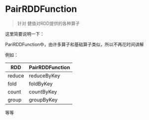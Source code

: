 # PairRDDFunction

>针对 健值对RDD提供的各种算子

这里简要说明一下： 

PariRDDFunction中，由许多算子和基础算子类似，所以不再花时间讲解

例如：

|RDD|PairRDDFunction
|-|-
|reduce | reduceByKey
|fold   | foldByKey
|count  | countByKey
|group  | groupByKey

等等